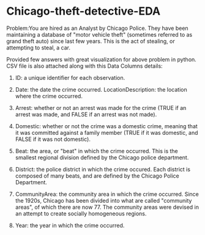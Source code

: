 # Chicago-theft-detective-EDA
Problem:You are hired as an Analyst by Chicago Police. They have been maintaining a database of "motor vehicle theft" 
(sometimes referred to as grand theft auto) since last few years. This is the act of stealing, or attempting to steal, a car.

Provided few answers with great visualization for above problem in python. CSV file is also attached along with this
Data Columns details:
1. ID: a unique identifier for each observation.

2. Date: the date the crime occurred.
LocationDescription: the location where the crime occurred.

3. Arrest: whether or not an arrest was made for the crime (TRUE if an arrest was made, and FALSE if an arrest was not made).

4. Domestic: whether or not the crime was a domestic crime, meaning that it was committed against a family member (TRUE if it was domestic, and FALSE if it was not domestic).

5. Beat: the area, or "beat" in which the crime occurred. This is the smallest regional division defined by the Chicago police department.

6. District: the police district in which the crime occured. Each district is composed of many beats, and are defined by the Chicago Police Department.

7. CommunityArea: the community area in which the crime occurred. Since the 1920s, Chicago has been divided into what are called "community areas", of which there are now 77. The community areas were devised in an attempt to create socially homogeneous regions.

8. Year: the year in which the crime occurred.

